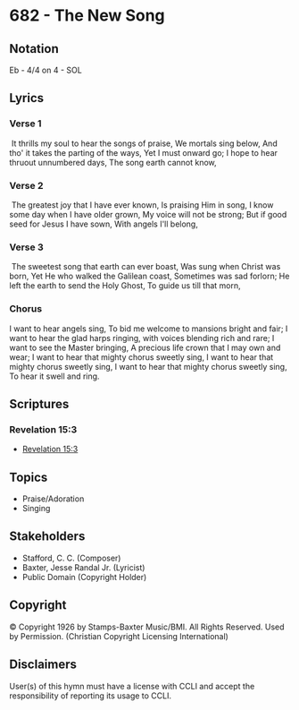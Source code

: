 # 682 - The New Song

## Notation

Eb - 4/4 on 4 - SOL

## Lyrics

### Verse 1

 It thrills my soul to hear the songs of praise, We mortals sing below, And tho' it takes the parting of the ways, Yet I must onward go; I hope to hear thruout unnumbered days, The song earth cannot know, 

### Verse 2

 The greatest joy that I have ever known, Is praising Him in song, I know some day when I have older grown, My voice will not be strong; But if good seed for Jesus I have sown, With angels I'll belong,

### Verse 3

 The sweetest song that earth can ever boast, Was sung when Christ was born, Yet He who walked the Galilean coast, Sometimes was sad forlorn; He left the earth to send the Holy Ghost, To guide us till that morn,

### Chorus

I want to hear angels sing, To bid me welcome to mansions bright and fair; I want to hear the glad harps ringing, with voices blending rich and rare; I want to see the Master bringing, A precious life crown that I may own and wear; I want to hear that mighty chorus sweetly sing, I want to hear that mighty chorus sweetly sing, I want to hear that mighty chorus sweetly sing, To hear it swell and ring.


## Scriptures

### Revelation 15:3

- [Revelation 15:3](https://www.biblegateway.com/passage/?search=Revelation%2015%3A3)


## Topics

- Praise/Adoration
- Singing

## Stakeholders

- Stafford, C. C. (Composer)
- Baxter, Jesse Randal  Jr. (Lyricist)
- Public Domain (Copyright Holder)

## Copyright

© Copyright 1926 by Stamps-Baxter Music/BMI. All Rights Reserved. Used by Permission.
(Christian Copyright Licensing International)

## Disclaimers

User(s) of this hymn must have a license with CCLI and accept the responsibility of reporting its usage to CCLI.

